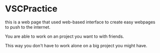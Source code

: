 # VSCPractice
<p>this is a web page that used web-based interface to create easy webpages to push to the internet.<p>

<p> You are able to work on an project you want to with friends.<p>

<p>This way you don't have to work alone on a big project you might have.<p>